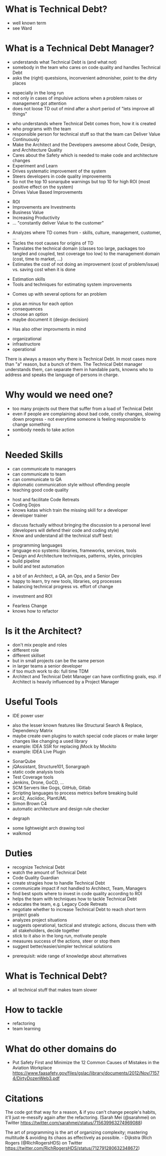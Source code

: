 # What is Technical Debt?
* well known term
* see Ward

# What is a Technical Debt Manager?
* understands what Technical Debt is (and what not)
* somebody in the team who cares on code quality and handles Technical Debt
* asks the (right) questsions, inconvenient admonisher, point to the dirty places
 - especially in the long run
 - not only in cases of impulsive actions when a problem raises or management got attention
 - does not loose TD out of mind after a short period of "lets improve all things"
* who understands where Technical Debt comes from, how it is created
* who programs with the team
* responsible person for technical stuff so that the team can Deliver Value Continuously
* Make the Architect and the Developers awesome about Code, Design, and Architecture Quality
* Cares about the Safety which is needed to make code and architecture changes
* Experiment and Learn
* Drives systematic improvement of the system
* Steers developers in code quality improvements
* So not the top 10 sonarqube warnings but top 10 for high ROI (most positive effect on the system)
* Drives Value Based Improvements
 - ROI
 - Improvements are Investments
 - Business Value
 - Increasing Productivity
 - ... "constantly deliver Value to the customer"
* Analyzes where TD comes from - skills, culture, management, customer, ...
* Tacles the root causes for origins of TD
* Translates the technical domain (classes too large, packages too tangled and coupled, test coverage too low) to the management domain (cost, time to market, ...)
* Estimates the cost of not doing an improvement (cost of problem/issue) vs. saving cost when it is done
 - Estimation skills
 - Tools and techniques for estimating system improvements
* Comes up with several options for an problem
 - plus an minus for each option
 - consequences
 - choose an option
 - maybe document it (design decision)
* Has also other improvments in mind
 - organizational
 - infrastructore
 - operational

There is always a reason why there is Technical Debt. In most cases more than "a" reason, but a bunch of them. 
The Technical Debt manager understands them, can separate them in handable parts, knowns who to address and
speaks the language of persons in charge.

# Why would we need one?
* too many projects out there that suffer from a load of Technical Debt
* even if people are complaining about bad code, costly changes, slowing down progress - not everytime someone is feeling responsible to change something
* sombody needs to take action
* 

# Needed Skills
* can communicate to managers
* can communicate to team
* can communicate to QA
* diplomatic communication style without offending people
* teaching good code quality
 - host and facilitate Code Retreats
 - Coding Dojos
 - knows katas which train the missing skill for a developer
 - developer trainer
* discuss factually without bringing the discussion to a personal level (developers will defend their code and coding style)
* Know and understand all the technical stuff best:
 - programming languages
 - language eco systems: libraries, frameworks, services, tools
 - Design and Architecture techniques, patterns, styles, principles
 - build pipeline
 - build and test automation
* a bit of an Architect, a QA, an Ops, and a Senior Dev
* happy to learn, try new tools, libraries, org processes
* balancing technical progress vs. effort of change
 - investment and ROI
* Fearless Change
* knows how to refactor

# Is it the Architect?
* don't mix people and roles
* different role
* different skillset
* but in small projects can be the same person
* in larger teams a senior developer
* if too much work to do: full time TDM
* Architect and Technical Debt Manager can have conflicting goals, esp. if Architect is heavily influenced by a Project Manager

# Useful Tools
* IDE power user
 - also the lesser known features like Structural Search & Replace, Dependency Matrix
 - maybe create own plugins to watch special code places or make larger changes like changing a used library
 - example: IDEA SSR for replacing jMock by Mockito
 - example: IDEA Live Plugin
* SonarQube
* jQAssistant, Structure101, Sonargraph
* static code analysis tools
* Test Coverage tools
* Jenkins, Drone, GoCD, ...
* SCM Servers like Gogs, GitHub, Gitlab
* Scripting languages to process metrics before breaking build
* arc42, Asciidoc, PlantUML
* Simon Brown C4
* automatic architecture and design rule checker
 - degraph
* some lightweight arch drawing tool
* walkmod

# Duties
* recognize Technical Debt
* watch the amount of Technical Debt
* Code Quality Guardian
* create stragies how to handle Technical Debt
* communicate impact if not handled to Architect, Team, Managers
* find best spots where to invest in code quality according to ROI
* helps the team with techniques how to tackle Technical Debt
* educates the team, e.g. Legacy Code Retreats
* negotiate whether to increase Technical Debt to reach short term project goals
* analyzes project situations
* suggests operational, tactical and strategic actions, discuss them with all stakeholders, decide together
* stick to it also in the long run, motivate people
* measures success of the actions, steer or stop them
* suggest better/easier/simpler technical solutions
 - prerequisit: wide range of knowledge about alternatives

# What is Technical Debt?
* all technical stuff that makes team slower

# How to tackle
* refactoring
* team learning

# What do other domains do
* Put Safety First and Minimize the 12 Common Causes of Mistakes in the Aviation Workplace https://www.faasafety.gov/files/gslac/library/documents/2012/Nov/71574/DirtyDozenWeb3.pdf

# Citations
The code got that way for a reason, & if you can't change people's habits, it'll just re-messify again after the refactoring.
(Sarah Mei (@sarahmei) on Twitter https://twitter.com/sarahmei/status/715639963274969088)

The art of programming is the art of organizing complexity; mastering multitude & avoiding its chaos as effectively as possible. - Dijkstra
(Rich Rogers (@RichRogersHDS) on Twitter https://twitter.com/RichRogersHDS/status/712791280632348672)

